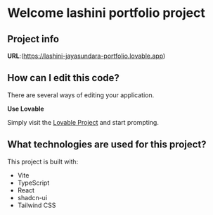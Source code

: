 # Welcome lashini portfolio project

## Project info

**URL**:(https://lashini-jayasundara-portfolio.lovable.app)

## How can I edit this code?

There are several ways of editing your application.

**Use Lovable**

Simply visit the [Lovable Project](https://lovable.dev) and start prompting.

## What technologies are used for this project?

This project is built with:

- Vite
- TypeScript
- React
- shadcn-ui
- Tailwind CSS


